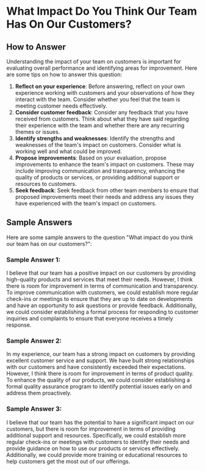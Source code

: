 What Impact Do You Think Our Team Has On Our Customers?
==============================================================================

How to Answer
-------------

Understanding the impact of your team on customers is important for evaluating overall performance and identifying areas for improvement. Here are some tips on how to answer this question:

1. **Reflect on your experience**: Before answering, reflect on your own experience working with customers and your observations of how they interact with the team. Consider whether you feel that the team is meeting customer needs effectively.
2. **Consider customer feedback**: Consider any feedback that you have received from customers. Think about what they have said regarding their experience with the team and whether there are any recurring themes or issues.
3. **Identify strengths and weaknesses**: Identify the strengths and weaknesses of the team's impact on customers. Consider what is working well and what could be improved.
4. **Propose improvements**: Based on your evaluation, propose improvements to enhance the team's impact on customers. These may include improving communication and transparency, enhancing the quality of products or services, or providing additional support or resources to customers.
5. **Seek feedback**: Seek feedback from other team members to ensure that proposed improvements meet their needs and address any issues they have experienced with the team's impact on customers.

Sample Answers
--------------

Here are some sample answers to the question "What impact do you think our team has on our customers?":

### Sample Answer 1:

I believe that our team has a positive impact on our customers by providing high-quality products and services that meet their needs. However, I think there is room for improvement in terms of communication and transparency. To improve communication with customers, we could establish more regular check-ins or meetings to ensure that they are up to date on developments and have an opportunity to ask questions or provide feedback. Additionally, we could consider establishing a formal process for responding to customer inquiries and complaints to ensure that everyone receives a timely response.

### Sample Answer 2:

In my experience, our team has a strong impact on customers by providing excellent customer service and support. We have built strong relationships with our customers and have consistently exceeded their expectations. However, I think there is room for improvement in terms of product quality. To enhance the quality of our products, we could consider establishing a formal quality assurance program to identify potential issues early on and address them proactively.

### Sample Answer 3:

I believe that our team has the potential to have a significant impact on our customers, but there is room for improvement in terms of providing additional support and resources. Specifically, we could establish more regular check-ins or meetings with customers to identify their needs and provide guidance on how to use our products or services effectively. Additionally, we could provide more training or educational resources to help customers get the most out of our offerings.
